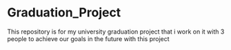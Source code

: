 # Graduation_Project
This repository is for my university graduation project that i work on it with 3 people to achieve our goals in the future with this project
